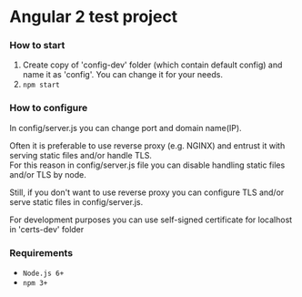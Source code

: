 # Angular 2 test project


### How to start
1. Create copy of 'config-dev' folder (which contain default config)
   and name it as 'config'. You can change it for your needs.
2. `npm start`


### How to configure
In config/server.js you can change port and domain name(IP). <br>

Often it is preferable to use reverse proxy (e.g. NGINX) and
entrust it with serving static files and/or handle TLS. <br>
For this reason in config/server.js file you can disable handling
static files and/or TLS by node. <br>

Still, if you don't want to use reverse proxy you can configure
TLS and/or serve static files in config/server.js. <br>

For development purposes you can use self-signed certificate for localhost
in 'certs-dev' folder <br>


### Requirements
- `Node.js 6+`
- `npm 3+`